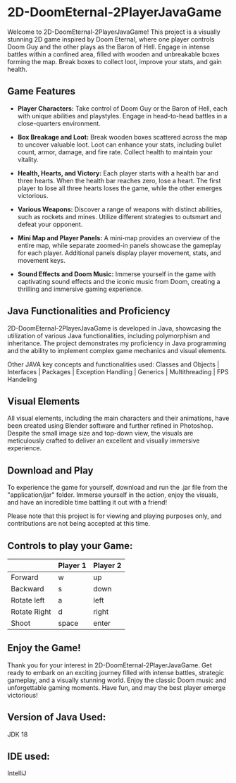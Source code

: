 # 2D-DoomEternal-2PlayerJavaGame

Welcome to 2D-DoomEternal-2PlayerJavaGame! This project is a visually stunning 2D game inspired by Doom Eternal, where one player controls Doom Guy and the other plays as the Baron of Hell. Engage in intense battles within a confined area, filled with wooden and unbreakable boxes forming the map. Break boxes to collect loot, improve your stats, and gain health.

## Game Features

- **Player Characters:** Take control of Doom Guy or the Baron of Hell, each with unique abilities and playstyles. Engage in head-to-head battles in a close-quarters environment.

- **Box Breakage and Loot:** Break wooden boxes scattered across the map to uncover valuable loot. Loot can enhance your stats, including bullet count, armor, damage, and fire rate. Collect health to maintain your vitality.

- **Health, Hearts, and Victory:** Each player starts with a health bar and three hearts. When the health bar reaches zero, lose a heart. The first player to lose all three hearts loses the game, while the other emerges victorious.

- **Various Weapons:** Discover a range of weapons with distinct abilities, such as rockets and mines. Utilize different strategies to outsmart and defeat your opponent.

- **Mini Map and Player Panels:** A mini-map provides an overview of the entire map, while separate zoomed-in panels showcase the gameplay for each player. Additional panels display player movement, stats, and movement keys.

- **Sound Effects and Doom Music:** Immerse yourself in the game with captivating sound effects and the iconic music from Doom, creating a thrilling and immersive gaming experience.

## Java Functionalities and Proficiency

2D-DoomEternal-2PlayerJavaGame is developed in Java, showcasing the utilization of various Java functionalities, including polymorphism and inheritance. The project demonstrates my proficiency in Java programming and the ability to implement complex game mechanics and visual elements.

Other JAVA key concepts and functionalities used:
Classes and Objects | Interfaces | Packages | Exception Handling | Generics | Multithreading | FPS Handeling

## Visual Elements

All visual elements, including the main characters and their animations, have been created using Blender software and further refined in Photoshop. Despite the small image size and top-down view, the visuals are meticulously crafted to deliver an excellent and visually immersive experience.

## Download and Play

To experience the game for yourself, download and run the .jar file from the "application/jar" folder. Immerse yourself in the action, enjoy the visuals, and have an incredible time battling it out with a friend!

Please note that this project is for viewing and playing purposes only, and contributions are not being accepted at this time.

## Controls to play your Game:

|               | Player 1 | Player 2 |
|---------------|----------|----------|
|  Forward      | w        | up       |
|  Backward     | s        | down     |
|  Rotate left  | a        | left     |
|  Rotate Right | d        | right    |
|  Shoot        | space    | enter    |

## Enjoy the Game!

Thank you for your interest in 2D-DoomEternal-2PlayerJavaGame. Get ready to embark on an exciting journey filled with intense battles, strategic gameplay, and a visually stunning world. Enjoy the classic Doom music and unforgettable gaming moments. Have fun, and may the best player emerge victorious!

## Version of Java Used: 
JDK 18

## IDE used: 
IntelliJ  
